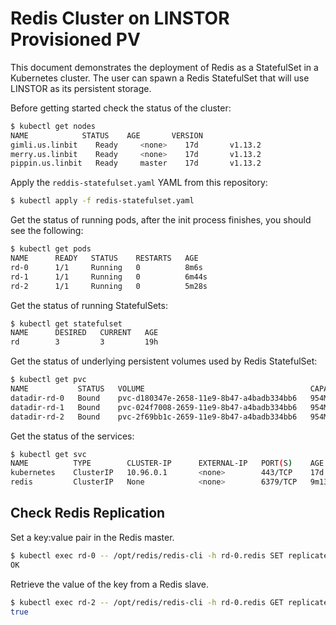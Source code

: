 # Redis Cluster on LINSTOR Provisioned PV

This document demonstrates the deployment of Redis as a StatefulSet in a Kubernetes cluster. The user can spawn a Redis StatefulSet that will use LINSTOR as its persistent storage.

Before getting started check the status of the cluster:

```bash
$ kubectl get nodes
NAME            STATUS    AGE       VERSION
gimli.us.linbit    Ready     <none>    17d       v1.13.2
merry.us.linbit    Ready     <none>    17d       v1.13.2
pippin.us.linbit   Ready     master    17d       v1.13.2
```

Apply the `reddis-statefulset.yaml` YAML from this repository:

```bash
$ kubectl apply -f redis-statefulset.yaml
```

Get the status of running pods, after the init process finishes, you should see the following:

```bash
$ kubectl get pods
NAME      READY   STATUS    RESTARTS   AGE
rd-0      1/1     Running   0          8m6s
rd-1      1/1     Running   0          6m44s
rd-2      1/1     Running   0          5m28s
```

Get the status of running StatefulSets:

```bash
$ kubectl get statefulset
NAME      DESIRED   CURRENT   AGE
rd        3         3         19h
```

Get the status of underlying persistent volumes used by Redis StatefulSet:

```bash
$ kubectl get pvc
NAME           STATUS   VOLUME                                     CAPACITY   ACCESS MODES   STORAGECLASS                         AGE
datadir-rd-0   Bound    pvc-d180347e-2658-11e9-8b47-a4badb334bb6   954Mi      RWO            csi-one-replica-autoplace-thin-lvm   7m21s
datadir-rd-1   Bound    pvc-024f7008-2659-11e9-8b47-a4badb334bb6   954Mi      RWO            csi-one-replica-autoplace-thin-lvm   5m59s
datadir-rd-2   Bound    pvc-2f69bb1c-2659-11e9-8b47-a4badb334bb6   954Mi      RWO            csi-one-replica-autoplace-thin-lvm   4m43s
```

Get the status of the services:

```bash
$ kubectl get svc
NAME          TYPE        CLUSTER-IP      EXTERNAL-IP   PORT(S)    AGE
kubernetes    ClusterIP   10.96.0.1       <none>        443/TCP    17d
redis         ClusterIP   None            <none>        6379/TCP   9m13s
```

## Check Redis Replication

Set a key:value pair in the Redis master.

```bash
$ kubectl exec rd-0 -- /opt/redis/redis-cli -h rd-0.redis SET replicated:test true
OK
```

Retrieve the value of the key from a Redis slave.

```bash
$ kubectl exec rd-2 -- /opt/redis/redis-cli -h rd-0.redis GET replicated:test
true
```
